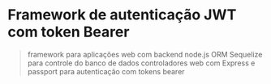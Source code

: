 # Framework de autenticação JWT com token Bearer
> framework para aplicações web com backend node.js
> ORM Sequelize para controle do banco de dados
> controladores web com Express
> e passport para autenticação com tokens bearer
